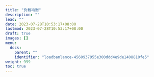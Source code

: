 ```yaml
---
title: "负载均衡"
description: ""
lead: ""
date: 2023-07-28T10:53:17+08:00
lastmod: 2023-07-28T10:53:17+08:00
draft: true
images: []
menu:
  docs:
    parent: ""
    identifier: "loadbanlance-4560937955e300ddd4e9de1408810fe5"
weight: 999
toc: true
---
```


